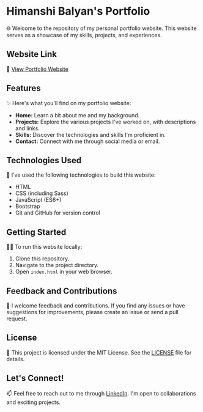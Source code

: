 # Himanshi Balyan's Portfolio

🌐 Welcome to the repository of my personal portfolio website. This website serves as a showcase of my skills, projects, and experiences.

## Website Link

🔗 [View Portfolio Website](https://himanshibaliyan.github.io/HimanshiPortfolio.github.io/)

## Features

✨ Here's what you'll find on my portfolio website:

- **Home:** Learn a bit about me and my background.
- **Projects:** Explore the various projects I've worked on, with descriptions and links.
- **Skills:** Discover the technologies and skills I'm proficient in.
- **Contact:** Connect with me through social media or email.

## Technologies Used

🚀 I've used the following technologies to build this website:

- HTML
- CSS (including Sass)
- JavaScript (ES6+)
- Bootstrap
- Git and GitHub for version control

## Getting Started

👩‍💻 To run this website locally:

1. Clone this repository.
2. Navigate to the project directory.
3. Open `index.html` in your web browser.

## Feedback and Contributions

🙌 I welcome feedback and contributions. If you find any issues or have suggestions for improvements, please create an issue or send a pull request.

## License

📝 This project is licensed under the MIT License. See the [LICENSE](LICENSE) file for details.

## Let's Connect!

📫 Feel free to reach out to me through [LinkedIn]([https://www.linkedin.com/in/himanshibaliyan/](https://www.linkedin.com/in/himanshi-b-3bb8501ba/)). I'm open to collaborations and exciting projects.

